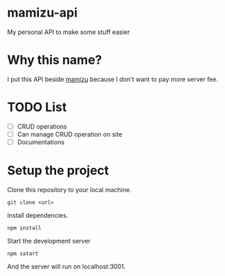 # mamizu-api
 My personal API to make some stuff easier

# Why this name?
I put this API beside [mamizu](https://github.com/HelloYeew/mamizu) because I don't want to pay more server fee.

# TODO List

- [ ] CRUD operations
- [ ] Can manage CRUD operation on site
- [ ] Documentations

# Setup the project

Clone this repository to your local machine.

```shell
git clone <url>
```

Install dependencies.

```shell
npm install
```

Start the development server

```shell
npm satart
```

And the server will run on localhost:3001.
